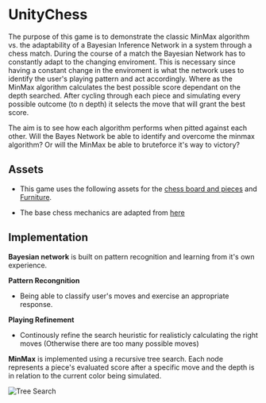 # UnityChess
The purpose of this game is to demonstrate the classic MinMax algorithm vs. the adaptability of a Bayesian Inference Network in a system through a chess match. During the course of a match the Bayesian Network has to constantly adapt to the changing enviroment. This is necessary since having a constant change in the enviroment is what the network uses to identify the user's playing pattern and act accordingly. Where as the MinMax algorithm calculates the best possible score dependant on the depth searched. After cycling through each piece and simulating every possible outcome (to n depth) it selects the move that will grant the best score. 

The aim is to see how each algorithm performs when pitted against each other. Will the Bayes Network be able to identify and overcome the minmax algorithm? Or will the MinMax be able to bruteforce it's way to victory?

## Assets
* This game uses the following assets for the [chess board and pieces](https://assetstore.unity.com/packages/3d/props/2d-3d-chess-pack-93915) and [Furniture](https://assetstore.unity.com/packages/3d/props/furniture/retro-furniture-83306). 


* The base chess mechanics are adapted from [here](https://lucid.app/lucidchart/e61c96a3-e33b-4dab-9db0-e0b25483e6e1/edit?page=HWEp-vi-RSFO#)

## Implementation

**Bayesian network** is built on pattern recognition and learning from it's own experience.

**Pattern Recongnition**
- Being able to classify user's moves and exercise an appropriate response.

**Playing Refinement**
- Continously refine the search heuristic for realisticly calculating the right moves (Otherwise there are too many possible moves)


**MinMax** is implemented using a recursive tree search. Each node represents a piece's evaluated score after a specific move and the depth is in relation to the current color being simulated.

![Tree Search](https://cdn-media-1.freecodecamp.org/images/1*UA5VlNs7s4gl80VknA099w.jpeg)

